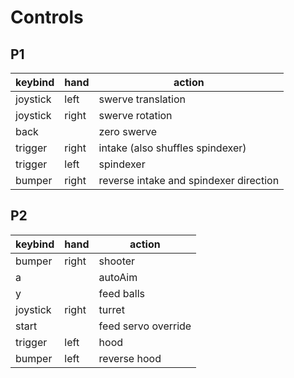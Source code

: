 # Controls

## P1
keybind | hand | action
-- | -- | -- |
joystick | left | swerve translation
joystick | right | swerve rotation
back | | zero swerve
trigger | right | intake (also shuffles spindexer)
trigger | left | spindexer
bumper | right | reverse intake and spindexer direction


## P2
keybind | hand | action
-- | -- | -- |
bumper | right | shooter
a | | autoAim
y | | feed balls
joystick | right | turret
start | | feed servo override
trigger | left | hood
bumper | left | reverse hood

